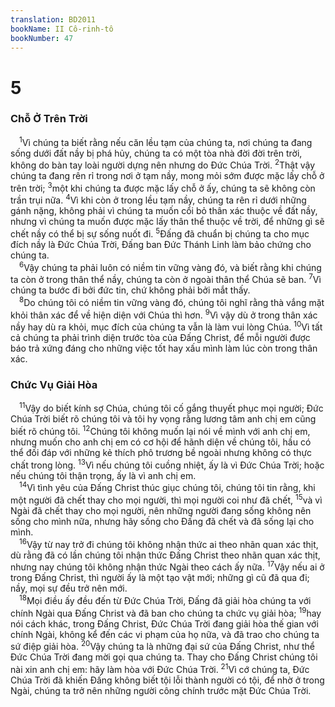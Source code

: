```yaml
---
translation: BD2011
bookName: II Cô-rinh-tô 
bookNumber: 47
---
```


<div class="title"><h1>5</h1><h3>Chỗ Ở Trên Trời</h3></div>
<span class="verse 2co_5_1"> <sup>1</sup>Vì chúng ta biết rằng nếu căn lều tạm của chúng ta, nơi chúng ta đang sống dưới đất nầy bị phá hủy, chúng ta có một tòa nhà đời đời trên trời, không do bàn tay loài người dựng nên nhưng do Ðức Chúa Trời. </span>
<span class="verse 2co_5_2"><sup>2</sup>Thật vậy chúng ta đang rên rỉ trong nơi ở tạm nầy, mong mỏi sớm được mặc lấy chỗ ở trên trời; </span>
<span class="verse 2co_5_3"><sup>3</sup>một khi chúng ta được mặc lấy chỗ ở ấy, chúng ta sẽ không còn trần trụi nữa. </span>
<span class="verse 2co_5_4"><sup>4</sup>Vì khi còn ở trong lều tạm nầy, chúng ta rên rỉ dưới những gánh nặng, không phải vì chúng ta muốn cổi bỏ thân xác thuộc về đất nầy, nhưng vì chúng ta muốn được mặc lấy thân thể thuộc về trời, để những gì sẽ chết nầy có thể bị sự sống nuốt đi. </span>
<span class="verse 2co_5_5"><sup>5</sup>Ðấng đã chuẩn bị chúng ta cho mục đích nầy là Ðức Chúa Trời, Ðấng ban Ðức Thánh Linh làm bảo chứng cho chúng ta.<br/></span>
<span class="verse 2co_5_6"> <sup>6</sup>Vậy chúng ta phải luôn có niềm tin vững vàng đó, và biết rằng khi chúng ta còn ở trong thân thể nầy, chúng ta còn ở ngoài thân thể Chúa sẽ ban. </span>
<span class="verse 2co_5_7"><sup>7</sup>Vì chúng ta bước đi bởi đức tin, chứ không phải bởi mắt thấy. <br/></span>
<span class="verse 2co_5_8"> <sup>8</sup>Do chúng tôi có niềm tin vững vàng đó, chúng tôi nghĩ rằng thà vắng mặt khỏi thân xác để về hiện diện với Chúa thì hơn. </span>
<span class="verse 2co_5_9"><sup>9</sup>Vì vậy dù ở trong thân xác nầy hay dù ra khỏi, mục đích của chúng ta vẫn là làm vui lòng Chúa. </span>
<span class="verse 2co_5_10"><sup>10</sup>Vì tất cả chúng ta phải trình diện trước tòa của Ðấng Christ, để mỗi người được báo trả xứng đáng cho những việc tốt hay xấu mình làm lúc còn trong thân xác.<br/></span>
<div class="title"><h3>Chức Vụ Giải Hòa</h3></div>
<span class="verse 2co_5_11"> <sup>11</sup>Vậy do biết kính sợ Chúa, chúng tôi cố gắng thuyết phục mọi người; Ðức Chúa Trời biết rõ chúng tôi và tôi hy vọng rằng lương tâm anh chị em cũng biết rõ chúng tôi. </span>
<span class="verse 2co_5_12"><sup>12</sup>Chúng tôi không muốn lại nói về mình với anh chị em, nhưng muốn cho anh chị em có cơ hội để hãnh diện về chúng tôi, hầu có thể đối đáp với những kẻ thích phô trương bề ngoài nhưng không có thực chất trong lòng. </span>
<span class="verse 2co_5_13"><sup>13</sup>Vì nếu chúng tôi cuồng nhiệt, ấy là vì Ðức Chúa Trời; hoặc nếu chúng tôi thận trọng, ấy là vì anh chị em.<br/></span>
<span class="verse 2co_5_14"> <sup>14</sup>Vì tình yêu của Ðấng Christ thúc giục chúng tôi, chúng tôi tin rằng, khi một người đã chết thay cho mọi người, thì mọi người coi như đã chết, </span>
<span class="verse 2co_5_15"><sup>15</sup>và vì Ngài đã chết thay cho mọi người, nên những người đang sống không nên sống cho mình nữa, nhưng hãy sống cho Ðấng đã chết và đã sống lại cho mình.<br/></span>
<span class="verse 2co_5_16"> <sup>16</sup>Vậy từ nay trở đi chúng tôi không nhận thức ai theo nhãn quan xác thịt, dù rằng đã có lần chúng tôi nhận thức Ðấng Christ theo nhãn quan xác thịt, nhưng nay chúng tôi không nhận thức Ngài theo cách ấy nữa. </span>
<span class="verse 2co_5_17"><sup>17</sup>Vậy nếu ai ở trong Ðấng Christ, thì người ấy là một tạo vật mới; những gì cũ đã qua đi; nầy, mọi sự đều trở nên mới.<br/></span>
<span class="verse 2co_5_18"> <sup>18</sup>Mọi điều ấy đều đến từ Ðức Chúa Trời, Ðấng đã giải hòa chúng ta với chính Ngài qua Ðấng Christ và đã ban cho chúng ta chức vụ giải hòa; </span>
<span class="verse 2co_5_19"><sup>19</sup>hay nói cách khác, trong Ðấng Christ, Ðức Chúa Trời đang giải hòa thế gian với chính Ngài, không kể đến các vi phạm của họ nữa, và đã trao cho chúng ta sứ điệp giải hòa. </span>
<span class="verse 2co_5_20"><sup>20</sup>Vậy chúng ta là những đại sứ của Ðấng Christ, như thể Ðức Chúa Trời đang mời gọi qua chúng ta. Thay cho Ðấng Christ chúng tôi nài xin anh chị em: hãy làm hòa với Ðức Chúa Trời. </span>
<span class="verse 2co_5_21"><sup>21</sup>Vì cớ chúng ta, Ðức Chúa Trời đã khiến Ðấng không biết tội lỗi thành người có tội, để nhờ ở trong Ngài, chúng ta trở nên những người công chính trước mặt Ðức Chúa Trời.<br/></span>
